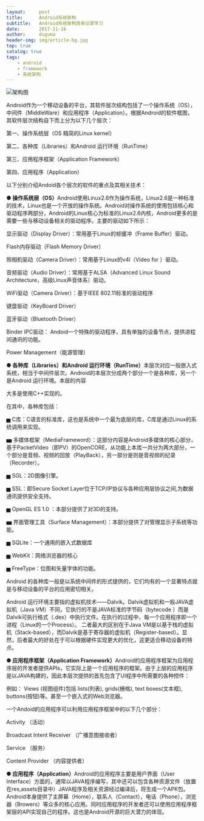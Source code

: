 ```yaml
---
layout:     post
title:      Android系统架构
subtitle:   Android系统架构简单记录学习
date:       2017-11-16
author:     duguma
header-img: img/article-bg.jpg
top: true
catalog: true
tags:
    - android
    - framework
	- 系统架构
---
```


![架构图](https://img-blog.csdnimg.cn/6f1a9ecb9da448508b1474f938eecd23.png?x-oss-process=type_ZmFuZ3poZW5naGVpdGk,shadow_10,text_Q1NETiBAYW5kcm9pZEJleW9uZA==,size_31,color_FFFFFF,t_70,g_se,x_16)

 <artical> <p>Android作为一个移动设备的平台，其软件层次结构包括了一个操作系统（OS），中间件（MiddleWare）和应用程序（Application）。根据Android的软件框图，其软件层次结构自下而上分为以下几个层次：<br></p><p>第一、操作系统层（OS 精简的Linux kernel）</p><p>第二、各种库（Libraries）和Android 运行环境（RunTime）</p><p>第三、应用程序框架（Application Framework）</p><p>第四、应用程序（Application）</p><p>以下分别介绍Andoid各个层次的软件的重点及其相关技术：</p><p><b>● 操作系统层（OS）</b>Android使用Linux2.6作为操作系统，Linux2.6是一种标准的技术，Linux也是一个开放的操作系统。Android对操作系统的使用包括核心和驱动程序两部分，Android的Linux核心为标准的Linux2.6内核，Android更多的是需要一些与移动设备相关的驱动程序。主要的驱动如下所示：</p><p>显示驱动（Display Driver）：常用基于Linux的帧缓冲（Frame Buffer）驱动。</p><p>Flash内存驱动（Flash Memory Driver）</p><p>照相机驱动（Camera Driver）：常用基于Linux的v4l（Video for ）驱动。</p><p>音频驱动（Audio Driver）：常用基于ALSA（Advanced Linux Sound Architecture，高级Linux声音体系）驱动。</p><p>WiFi驱动（Camera Driver）：基于IEEE 802.11标准的驱动程序</p><p>键盘驱动（KeyBoard Driver）</p><p>蓝牙驱动（Bluetooth Driver）</p><p>Binder IPC驱动： Andoid一个特殊的驱动程序，具有单独的设备节点，提供进程间通讯的功能。</p><p>Power Management（能源管理）</p><p><b>● 各种库（Libraries）和Android 运行环境（RunTime）</b>本层次对应一般嵌入式系统，相当于中间件层次。Android的本层次分成两个部分一个是各种库，另一个是Android 运行环境。本层的内容</p><p>大多是使用C++实现的。</p><p>在其中，各种库包括：</p><p>▅ C库：C语言的标准库，这也是系统中一个最为底层的库，C库是通过Linux的系统调用来实现。</p><p>▅ 多媒体框架（MediaFrameword）：这部分内容是Android多媒体的核心部分，基于PacketVideo（即PV）的OpenCORE，从功能上本库一共分为两大部分，一个部分是音频、视频的回放（PlayBack），另一部分是则是音视频的纪录（Recorder）。</p><p>▅ SGL：2D图像引擎。</p><p>▅ SSL：即Secure Socket Layer位于TCP/IP协议与各种应用层协议之间,为数据通讯提供安全支持。</p><p>▅ OpenGL ES 1.0 ：本部分提供了对3D的支持。</p><p>▅ 界面管理工具（Surface Management）：本部分提供了对管理显示子系统等功能。</p><p>▅ SQLite：一个通用的嵌入式数据库</p><p>▅ WebKit：网络浏览器的核心</p><p>▅ FreeType：位图和矢量字体的功能。</p><p>Android 的各种库一般是以系统中间件的形式提供的，它们均有的一个显著特点就是与移动设备的平台的应用密切相关。</p><p>Android 运行环境主要指的虚拟机技术——Dalvik。Dalvik虚拟机和一般JAVA虚拟机（Java VM）不同，它执行的不是JAVA标准的字节码（bytecode ）而是Dalvik可执行格式（.dex）中执行文件。在执行的过程中，每一个应用程序即一个进程（Linux的一个Process）。    二者最大的区别在于Java VM是以基于栈的虚拟机（Stack-based），而Dalvik是基于寄存器的虚拟机（Register-based）。显然，后者最大的好处在于可以根据硬件实现更大的优化，这更适合移动设备的特点。</p><p><b>● 应用程序框架（Application Framework）</b>Android的应用程序框架为应用程序层的开发者提供APIs，它实际上是一个应用程序的框架。由于上层的应用程序是以JAVA构建的，因此本层次提供的首先包含了UI程序中所需要的各种控件：</p><p>例如： Views (视图组件)包括 lists(列表), grids(栅格), text boxes(文本框), buttons(按钮)等。甚至一个嵌入式的Web浏览器。</p><p>一个Andoid的应用程序可以利用应用程序框架中的以下几个部分：</p><p>Activity （活动）</p><p>Broadcast Intent Receiver （广播意图接收者）</p><p>Service （服务）</p><p>Content Provider （内容提供者）</p><p><b>● 应用程序（Application）</b>Android的应用程序主要是用户界面（User Interface）方面的，通常以JAVA程序编写，其中还可以包含各种资源文件（放置在res,assets目录中）JAVA程序及相关资源经过编译后，将生成一个APK包。Android本身提供了主屏幕（Home），联系人（Contact），电话（Phone），浏览器（Browers）等众多的核心应用。同时应用程序的开发者还可以使用应用程序框架层的API实现自己的程序。这也是Android开源的巨大潜力的体现。</p></article>
